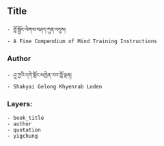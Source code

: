## Title
	- བློ་སྦྱོང་ལེགས་བཤད་ཀུན་འདུས།
	- A Fine Compendium of Mind Training Instructions

### Author
	- ཤཱ་ཀྱའི་དགེ་སློང་མཁྱེན་རབ་བློ་ལྡན།
	- Shakyai Gelong Khyenrab Loden

### Layers:
	- book_title
	- author
	- quotation
	- yigchung
